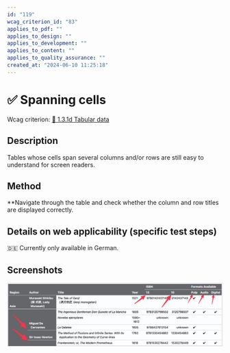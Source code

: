 ```yaml
---
id: "119"
wcag_criterion_id: "83"
applies_to_pdf: ""
applies_to_design: ""
applies_to_development: ""
applies_to_content: ""
applies_to_quality_assurance: ""
created_at: "2024-06-10 11:25:18"
---
```


# ✅ Spanning cells

Wcag criterion: [📜 1.3.1d Tabular data](..)

## Description

Tables whose cells span several columns and/or rows are still easy to understand for screen readers.

## Method

**Navigate through the table and check whether the column and row titles are displayed correctly.

## Details on web applicability (specific test steps)

🇩🇪 Currently only available in German.

## Screenshots

![Komplese Tabelle mit colspan und rowspan](images/komplese-tabelle-mit-colspan-und-rowspan.png)
